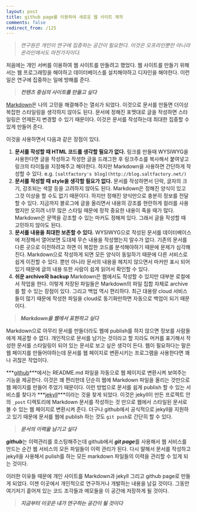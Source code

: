 ```yaml
---
layout: post
title: github page를 이용하여 새로운 웹 사이트 제작
comments: false
redirect_from: /125
---
```


> *연구원은 개인이 연구에 집중하는 공간이 필요한다. 이것은 오프라인뿐만 아니라 온라인에서도 마찬가지이다.*

처음에는 개인 서버를 이용하여 웹 사이트를 만들려고 했었다.
웹 사이트를 만들기 위해서는 웹 프로그래밍을 해야하고 데이터베이스를 설치해야하고 디자인을 해야한다.
이런 일은 연구에 집중하는 일에 방해를 준다.

> ***컨텐츠 중심의 사이트를 만들고 싶다***

[Markdown](http://en.wikipedia.org/wiki/Markdown)은 나의 고민을 해결해주는 열쇠가 되었다.
이것으로 문서를 만들면 더이상 복잡한 스타일링을 생각하지 않아도 된다. 문서에 정해진 포멧대로 글을 작성하면 스타일링은 언제든지 변경할 수 있기 때문이다.
이것은 문서를 작성하는데 최대한 집중할 수 있게 만들어 준다.

이것을 사용하면서 다음과 같은 장점이 있다.

1. **문서를 작성할 때 HTML 코드를 생각할 필요가 없다.** 링크를 만들때 WYSIWYG을 사용한다면 글을 작성하고 작성한 글을 드래그한 후 링크주소를 복사해서 붙여넣고 링크의 타이틀을 지정해주고 해야한다. 하지만 Markdown을 사용하면 간단하게 작성할 수 있다. e.g. ```[saltfactory's blog](http://blog.saltfactory.net/)```
2. **문서를 작성할 때 style을 생각할 필요가 없다.** 문서를 작성하면서 단락, 글자의 크기, 강조되는 색깔 등을 고려하지 않아도 된다.
Markdown은 정해진 양식이 있고 그것 이상을 할 수도 없기 때문이다. 하지만 정해진 양식만으로 충분히 정보를 전달할 수 있다. 지금까지 블로그에 글을 올리면서 내용의 강조를 현란하게 컬러를 사용했지만 오히려 너무 많은 스타일 때문에 정작 중요한 내용이 죽을 때가 많다. Markdown은 문맥을 강조할 수 있는 마커도 정해져 있다. 그래서 글을 작성할 때 고민하지 않아도 된다.
3. **문서를 내용을 최대한 보존할 수 있다.** WYSIWYG으로 작성된 문서를 데이터베이스에 저장해서 열어보면 도대체 무슨 내용을 작성했는지 알수가 없다. 기존의 문서를 다른 곳으로 이전하려고 하면 이 복잡한 코드를 분석해야하기 때문에 문제가 심각해진다. Markdown으로 작성하게 되면 모든 양식이 동일하기 때문에 다른 서비스로 쉽게 이전할 수 있다.
뿐만 아니라 문서의 내용을 헤치지 않으면서 마커만 표시 되어 있기 때문에 글의 내용 또한 사람이 쉽게 읽어서 확인할 수 있다.
4. **쉬운 archive와 backup** Markdown은 웹에서도 작성할 수 있지만 대부분 로컬에서 작업을 한다. 이렇게 저장된 파일들은 Markdown의 파일 집합 자체로 archive를 할 수 있는 장점이 있다. 그리고 백업 역시 편리하다.
최근 대용량 cloud 서비스들이 많기 때문에 작성한 파일을 cloud로 동기화만하면 자동으로 백업이 되기 때문이다.

> ***Markdown을 웹에서 표현하고 싶다***

Markdown으로 아무리 문서를 만들더라도 웹에 publish를 하지 않으면 정보를 사람들에게 제공할 수 없다.
개인적으로 문서를 남기는 것이라고 할 지라도 머커를 표기해서 작성한 문서를 스타일링이 되어 있는 문서로 보고 싶은 생각이 든다.
웹이 필요하다는 말은 웹 페이지를 만들어야하는데 문서를 웹 페이지로 변환시키는 프로그램을 사용한다면 꽤나 귀찮은 작업이다.

***[github](http://github.com)***에서는 README.md 파일을 자동으로 웹 페이지로 변환시켜 보여주는 기능을 제공한다.
이것은 꽤 편리한데 단순히 웹에 Markdown 파일을 올리는 것만으로 웹 페이지를 만들어 주었기 때문이다. 이런 방법으로 문서를 쉽게 publish 할 수 있는 서비스를 찾다가 ***[jekyll](http://jekyllrb.com/)***이라는 것을 찾게 되었다.
이것은 jekyll이 만든 프로젝트 안의 `_post` 디렉토리에 Markdown 문서를 작성하는 것 만으로 웹에서 스타일된 문서로 볼 수 있는 웹 페이지로 변환시켜 준다. 더구나 github에서 공식적으로 jekyll을 지원하고 있기 때문에 문서를 웹에 publish 하는 것도 `git push`로 간단히 할 수 있다.


> ***문서의 이력을 남기고 싶다***

***github***는 이력관리를 호스팅해주는데 github에서 ***git page***를 사용해서 웹 서비스를 만드는 순간 웹 서비스의 모든 파일들이 이력 관리가 된다.
다시 말해서 문서를 작성하고 jekyll을 사용해서 pulish를 하는 모든 markdown 파일들의 이력을 관리할 수 있게 되는 것이다.


이러한 이유들 때문에 개인 사이트를 Markdown과 jekyll 그리고 github page로 만들게 되었다.
이젠 이곳에서 개인적으로 연구하거나 개발하는 내용을 남길 것이다. 그동안 여기저기 흩어져 있는 코드 조각들과 메모들을 이 공간에 저장하게 될 것이다.

> ***지금부터 이곳은 내가 연구하는 공간이 될 것이다***
